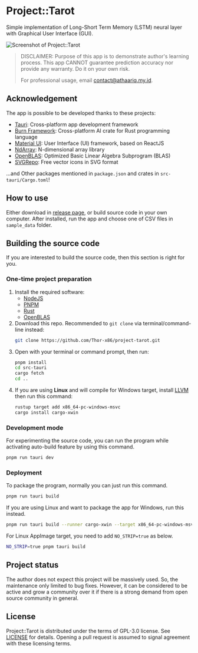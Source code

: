 # Project::Tarot

Simple implementation of Long-Short Term Memory (LSTM) neural layer with Graphical User Interface
(GUI).

![Screenshot of Project::Tarot](resource/screenshot.png)

> DISCLAIMER: Purpose of this app is to demonstrate author's learning process. This app CANNOT
> guarantee prediction accuracy nor provide any warranty. Do it on your own risk.
>
> For professional usage, email contact@athaariq.my.id.

## Acknowledgement

The app is possible to be developed thanks to these projects:

-   [Tauri][1]: Cross-platform app development framework
-   [Burn Framework][2]: Cross-platform AI crate for Rust programming language
-   [Material UI][3]: User Interface (UI) framework, based on ReactJS
-   [NdArray][4]: N-dimensional array library
-   [OpenBLAS][5]: Optimized Basic Linear Algebra Subprogram (BLAS)
-   [SVGRepo][7]: Free vector icons in SVG format

...and Other packages mentioned in `package.json` and crates in `src-tauri/Cargo.toml`!

[1]: https://v2.tauri.app/
[2]: https://burn.dev/
[3]: https://mui.com/
[4]: https://docs.rs/ndarray/latest/ndarray/
[5]: https://github.com/OpenMathLib/OpenBLAS#readme
[7]: https://www.svgrepo.com/

## How to use

Either download in [release page][8], or build source code in your own computer. After
installed, run the app and choose one of CSV files in `sample_data` folder.

[8]: https://github.com/Thor-x86/project-tarot/releases

## Building the source code

If you are interested to build the source code, then this section is right for you.

### One-time project preparation

1. Install the required software:
    - [NodeJS](https://nodejs.org/en/download/current)
    - [PNPM](https://pnpm.io/installation)
    - [Rust](https://www.rust-lang.org/tools/install)
    - [OpenBLAS](http://www.openmathlib.org/OpenBLAS/docs/install/)
2. Download this repo. Recommended to `git clone` via terminal/command-line instead:
    ```sh
    git clone https://github.com/Thor-x86/project-tarot.git
    ```
3. Open with your terminal or command prompt, then run:
    ```sh
    pnpm install
    cd src-tauri
    cargo fetch
    cd ..
    ```
4. If you are using **Linux** and will compile for Windows target, install [LLVM][6] then run this
   command:
    ```sh
    rustup target add x86_64-pc-windows-msvc
    cargo install cargo-xwin
    ```

[6]: https://releases.llvm.org/download.html

### Development mode

For experimenting the source code, you can run the program while activating auto-build feature by
using this command.

```sh
pnpm run tauri dev
```

### Deployment

To package the program, normally you can just run this command.

```sh
pnpm run tauri build
```

If you are using Linux and want to package the app for Windows, run this instead.

```sh
pnpm run tauri build --runner cargo-xwin --target x86_64-pc-windows-msvc
```

For Linux AppImage target, you need to add `NO_STRIP=true` as below.

```sh
NO_STRIP=true pnpm tauri build
```

## Project status

The author does not expect this project will be massively used. So, the maintenance only limited to
bug fixes. However, it can be considered to be active and grow a community over it if there is a
strong demand from open source community in general.

## License

Project::Tarot is distributed under the terms of GPL-3.0 license. See [LICENSE](LICENSE) for
details. Opening a pull request is assumed to signal agreement with these licensing terms.
